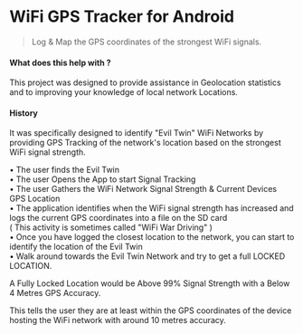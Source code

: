 # WiFi GPS Tracker for Android
> Log &amp; Map the GPS coordinates of the strongest WiFi signals.      
    
#### What does this help with ?     
This project was designed to provide assistance in Geolocation statistics and to improving your knowledge of local network Locations.    
       
#### History     
It was specifically designed to identify "Evil Twin" WiFi Networks by providing GPS Tracking of the network's location based on the strongest WiFi signal strength.   
    
• The user finds the Evil Twin      
• The user Opens the App to start Signal Tracking     
• The user Gathers the WiFi Network Signal Strength & Current Devices GPS Location        
• The application identifies when the WiFi signal strength has increased and logs the current GPS coordinates into a file on the SD card       
( This activity is sometimes called "WiFi War Driving" )      
• Once you have logged the closest location to the network, you can start to identify the location of the Evil Twin      
• Walk around towards the Evil Twin Network and try to get a full LOCKED LOCATION.   
  
 
A Fully Locked Location would be Above 99% Signal Strength with a Below 4 Metres GPS Accuracy.
 
   
This tells the user they are at least within the GPS coordinates of the device hosting the WiFi network with around 10 metres accuracy.
    
   
     

